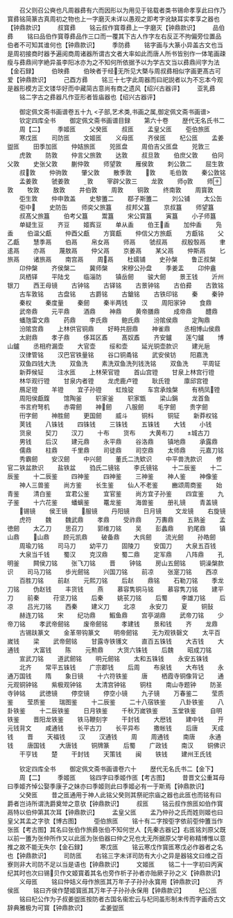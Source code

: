 <!-- { "loadSidebar": true } -->
　　召父则召公奭也凡周器彞有六而因形以为用见于铭载者类书锡命孝享此曰作乃寳彞铭简篆古真周初之物也上一字磨灭未详以愚观之即考字讹缺耳实孝享之器也【钟鼎款识】
　　叔寳彞
　　铭云叔作寳尊彞上一字磨灭【钟鼎款识】
　　品伯彞
　　铭曰品伯作寳尊彞品作三口而一覆其下古人作字左右反正不拘偏旁位置品伯者不可知其谁何也【钟鼎款识】
　　季防彞
　　铭字画与大篆小异盖古文也当是周初接商时器予遍阅商周诸器所谓古文者大率如此而唐人所书皆别作一体笔画疎瘦与彞鼎间字絶异虽李阳冰亦为之不知何所依据予以为学古文当以彞鼎间字为法【金石録】
　　伯映彞
　　伯映者于经无所见大槩与周叔彞相似字画更髙古可爱【钟鼎款识】
　　己酉方彞
　　铭三十七字此周器而曰祀説者以为不忘本今观是器形模方正文镂华好而中藏简古意尚有商之遗风【绍兴古器评】
　　亚乳彞
　　铭二字古之彞器凡作亚形者皆庙器也【绍兴古器评】










　　御定佩文斋书画谱卷五十九
<子部,艺术类,书画之属,御定佩文斋书画谱>
　　钦定四库全书
　　御定佩文斋书画谱目録
　　第六十卷
　　歴代无名氏书二
　　周【二】
　　季姬匜
　　父癸匜
　　叔匜
　　孟皇父匜
　　弡伯旅匜
　　寒戊匜
　　司防匜
　　文姬匜
　　义母匜
　　齐侯匜
　　杞公匜
　　孟姜盥匜
　　田季加匜
　　仲姞旅匜
　　兕匜盘
　　周伯吉父匜盘
　　兕敦三
　　虎敦
　　防敦
　　仲言父旅敦
　　达敦
　　叔旦敦
　　伯庶父敦
　　伯冋父敦
　　史张父敦
　　蒯仲敦
　　师望敦
　　雁侯敦
　　刺公敦二
　　屈生敦
　　叔敦
　　仲驹敦
　　肇父敦
　　散季敦
　　敦
　　毛伯敦
　　秦公敦铭
　　孟姜敦
　　虢姜敦
　　敦
　　宰辟父敦三
　　龙敦
　　师敦
　　师敦
　　牧敦
　　敔敦
　　井伯敦
　　周敦
　　铜敦
　　终南敦
　　周寳敦
　　弡生敦
　　仲申敦盖
　　史黎簠二
　　鄀子斯簠二
　　刘公铺
　　太公缶
　　弡中
　　史防缶
　　师奕父旅簋
　　叔邦父簋
　　京叔簋
　　师望簋
　　叔髙父旅簋
　　伯考父簋
　　鬻簋
　　宋公寳簋
　　寅簋
　　小子师簋
　　单疑生豆
　　齐豆
　　姬寏豆
　　单从盉
　　伯王盉
　　加仲盉
　　凫盉
　　伯温父甗
　　仲酉父甗
　　方寳甗
　　仲信父方旅甗
　　方甗铭
　　父乙甗
　　慧季鬲
　　伯鬲
　　帛女鬲
　　师鬲
　　虢叔鬲
　　叔殷彀鬲
　　聿逺鬲
　　亦鬲
　　蔑敖鬲
　　仲父鬲
　　京姜鬲
　　某父鬲
　　仲斯鬲
　　匕旅鬲
　　诸旅鬲
　　南宫鬲
　　周鬲
　　杜嬬铺
　　史孙槃
　　鲁正叔槃
　　卬仲槃
　　齐侯槃二
　　冀师槃
　　宋穆公孙盘
　　季姜盂
　　卬仲盦
　　凤栖铎
　　平陆戈
　　临淄防
　　镇岳劒
　　骏大劒
　　景王钱
　　沂州银刀
　　西王母镜
　　古钟铭
　　古铎铭
　　古景钟铭
　　古伯彛
　　古敦铭
　　古车敦铭
　　古盘铭
　　古爵铭
　　古鎗铭
　　古铁印铭
　　秦
　　秦钟
　　秦权
　　秦度量
　　秦劒
　　秦半两钱
　　汉
　　周阳家钟
　　食鼎
　　武帝鼎
　　元平鼎
　　酒鼎
　　神鼎
　　黄帝膳鼎
　　成帝鼎
　　醴鼎
　　蟠虺雷文鼎
　　药鼎
　　李氏鼎
　　鲍氏鼎
　　汾隂侯鼎
　　定陶鼎
　　汾隂宫鼎
　　上林供官铜鼎
　　好畤共厨鼎
　　神雀鼎
　　丞相博山侯鼎
　　太尉鼎
　　孝子鼎
　　侈耳区鼒
　　髙奴鼒
　　齐安鑪
　　莲勺鑪
　　博山鑪
　　丞相府漏壶
　　大官壶
　　绥和壶
　　延光铜壶款识
　　建光巵
　　汉律管铭
　　汉巴官铁量铭
　　谷口铜甬铭
　　武安侯钫
　　阳嘉洗
　　双鱼四钱大洗
　　双鱼洗
　　素洗双鱼洗列钱洗铭
　　双鱼洗
　　平周钲
　　新莽候钲
　　注水匜
　　上林荣官镫
　　首山宫镫
　　甘泉上林宫行镫
　　林华观行镫
　　甘泉内者镫
　　龙虎鹿卢镫
　　耿氏镫
　　廪邱宫镫
　　鴈足镫
　　羊镫
　　宜子孙镫
　　虹烛锭
　　车宫承烛槃
　　有柄凤镫
　　周阳侯甗鍑
　　馆陶釜
　　轵家釜
　　轵家甑
　　梁山鋗
　　龙首鱼
　　书言府弩机
　　赤霄劒
　　神劒
　　八服劒
　　毛字劒
　　贵字劒
　　衎字劒
　　神胜劒
　　更国劒
　　威斗
　　铜枓
　　铜钲
　　新莽权铭
　　荚钱
　　八铢钱
　　四铢钱
　　三铢钱
　　五铢钱
　　大钱
　　小钱
　　货泉
　　契刀
　　汉刀
　　十布
　　货布
　　大黄布刀
　　城古刀
　　男钱
　　后汉
　　建元鼎
　　永平鼎
　　谷洛鼎
　　镇地鼎
　　承露鼎
　　儒鼎
　　柱鼎
　　千里鼎
　　司徒鼎
　　司空鼎
　　太师鼎
　　元嘉刀铭
　　秀霸劒
　　安汉劒
　　中兴劒
　　董氏二洗欵识
　　中平兽洗款识
　　修官二铁盆款识
　　盐铁盆
　　驺氏二镜铭
　　李氏镜铭
　　十二辰鉴
　　十二辰鉴
　　十二辰鉴
　　四神鉴
　　四神鉴
　　三神鉴
　　神人鉴
　　神像鉴
　　神人三兽鉴
　　尚方鉴
　　长生鉴
　　仙人不老鉴
　　豳颂周商鉴
　　始青鉴
　　清白鉴
　　宜君公鉴
　　宜官鉴
　　尚方宜子孙鉴
　　四宜鉴
　　九子鉴
　　十六花鉴
　　蟠螭鉴
　　鼍龙鉴
　　海兽鉴
　　册礼镜
　　青盖镜
　　锡镜
　　侯王镜
　　服镜
　　丹阳镜
　　日月镜
　　文龙镜
　　右旋镜
　　虎符
　　魏
　　魏武鼎
　　孝鼎
　　受祚鼎
　　万夀鼎
　　五熟釜
　　孟徳劒
　　太乙刀
　　思召刀
　　郭维刀铭
　　吴
　　彭蠡鼎
　　豹尾鼎
　　镇山鼎
　　山鼎
　　顾元凯鼎
　　破备鼎
　　大呉劒
　　流光劒
　　孙皓劒
　　周瑜刀铭
　　司马刀
　　幼平刀
　　固陵刀
　　安国刀
　　大泉五百钱
　　大泉当千钱
　　蜀汉
　　克汉鼎
　　蜀二鼎
　　定军鼎
　　八阵鼎
　　孔明釜
　　闗侯刀铭
　　张飞刀铭
　　晋
　　钟铭
　　房山五劒铭
　　铜澡槃款识
　　司马刀铭
　　歩光劒铭
　　兴国刀铭
　　前凉
　　张寔刀铭
　　西凉
　　百胜刀铭
　　前赵
　　元熙刀铭
　　后赵
　　鼎铭
　　石勒刀铭
　　季龙刀铭
　　伪赵钱
　　丰货钱
　　燕
　　慕容隽铜马铭
　　慕容隽刀铭
　　建平刀
　　前秦
　　苻坚刀铭
　　后秦
　　姚苌刀铭
　　后蜀
　　李雄刀铭
　　后凉
　　吕光刀铭
　　西秦
　　建义刀
　　北凉
　　永安刀
　　夏
　　铜鼔
　　赫连刀铭
　　宋
　　纪功鼎
　　鰕鱼鼎
　　宫亭湖鼎
　　武帝刀铭
　　少帝刀铭
　　孝武帝劒铭
　　废帝劒铭
　　孝建钱
　　景和钱
　　齐
　　龙鼎
　　古锡趺篆文
　　金革带钩篆文
　　明帝劒铭
　　无为观铁磬文
　　太平百嵗钱
　　梁
　　武帝劒铭
　　甘露寺铁镬文
　　直百五铢钱
　　大吉钱
　　大通钱
　　大富钱
　　陈
　　元勲鼎
　　大货六铢钱
　　后魏
　　昭成刀铭
　　宣武刀铭
　　道武劒铭
　　明元劒铭
　　太和五铢钱
　　永安五铢钱
　　北齐
　　常平五铢钱
　　广宗郡钱
　　后周
　　布泉钱
　　大布钱
　　永通万国钱
　　隋
　　象日镜
　　十六符铁鉴
　　唐
　　栖霞寺铜像背记
　　通元观铜钟铭
　　紫极观钟铭
　　太清宫钟铭
　　铜柱
　　南山寺题钟
　　防圣寺钟铭
　　武徳镜
　　停空镜
　　停空小镜
　　九子镜
　　万春鉴二
　　莹质鉴
　　莹质鉴
　　瑞图鉴
　　十二辰鉴
　　二十八宿铁鉴
　　八卦铁鉴
　　八卦铁鉴
　　十二辰铁鉴
　　日月铁鉴
　　千秋万嵗铁鉴
　　玉堂铁鉴
　　自明铁鉴
　　晋阳龙铁鉴
　　铁马鞭刻字
　　干封钱
　　大厯钱
　　建中钱
　　开元钱背文
　　咸通钱
　　长平古刀
　　长平异布
　　撒帐钱
　　后唐
　　天成钱
　　晋
　　天福钱
　　汉
　　汉通钱
　　周
　　周通钱
　　南唐
　　永通钱
　　唐国钱
　　大唐钱
　　铜牌篆
　　后蜀
　　广政钱
　　南汉
　　铜佛识
　　干亨钱
　　楚
　　干封钱
　　天策钱
　　闽
　　铁钱
　　建州王氏钱


　　钦定四库全书
　　御定佩文斋书画谱卷六十
　　歴代无名氏书二【金下】
　　周【二】
　　季姬匜
　　铭四字曰季姬作匜【考古图】
　　昔晋文公重耳母曰季姬齐悼公娶季康子之妹亦曰季姬则此曰季姬必有一于斯焉【钟鼎款识】
　　父癸匜
　　昔之匜通用于神人此铭父癸则其祭祀宗庙之器也此匜也而铭有曰爵者岂诗所谓洗爵奠斚之意欤【钟鼎款识】
　　叔匜
　　铭云叔作旅匜如伯作寳鬲特以伯仲第其次耳【钟鼎款识】
　　孟皇父匜
　　孟乃仲孙之氏而姓则姬也曰皇父其孟之字欤【博古图】
　　弡伯旅匜
　　铭十有二字按弡字依前弡仲簠当作张匜【考古图】其名曰张伯作旅彞张伯不知何世人【先秦古器记】右匜铭刘原父既以前一簠为张仲所作又以此匜为张伯器曰仲之兄也尢无所据原父学号称精博惟以意推之故不能无失尔【金石録】
　　寒戊匜
　　铭云寒戊作寳匜寒戊必作器者之名也【钟鼎款识】
　　司防匜
　　右铭三字未详司防有大小之异是器铭文曰维之百寮则非大司防不足以当是语也【钟鼎款识】
　　文姬匜
　　铭二十一字初曰丙寅纪其时也次曰锡贝作文姬寳着其名也旁作析子孙者亦贻厥子孙之义【钟鼎款识】
　　义母匜
　　铭曰仲姞义母作旅匜其万年子子孙孙永寳用【钟鼎款识】
　　齐侯匜
　　铭曰齐侯作楚姬寳匜其万年子子孙孙永保用【钟鼎款识】
　　杞公匜
　　铭曰杞公作为子叔姜盥匜按防者古国名衞宏云与杞同虽形制未传而字画奇古文辞典雅极为可寳【钟鼎款识】
　　孟姜盥匜
